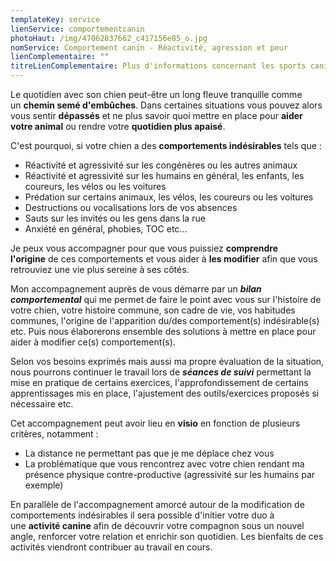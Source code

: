 ```yaml
---
templateKey: service
lienService: comportementcanin
photoHaut: /img/47062837662_c417156e85_o.jpg
nomService: Comportement canin - Réactivité, agression et peur
lienComplementaire: ""
titreLienComplementaire: Plus d'informations concernant les sports canins
---
```

Le quotidien avec son chien peut-être un long fleuve tranquille comme un **chemin semé d'embûches**. Dans certaines situations vous pouvez alors vous sentir **dépassés** et ne plus savoir quoi mettre en place pour **aider votre animal** ou rendre votre **quotidien plus apaisé**.

C'est pourquoi, si votre chien a des **comportements indésirables** tels que :

* Réactivité et agressivité sur les congénères ou les autres animaux
* Réactivité et agressivité sur les humains en général, les enfants, les coureurs, les vélos ou les voitures
* Prédation sur certains animaux, les vélos, les coureurs ou les voitures
* Destructions ou vocalisations lors de vos absences
* Sauts sur les invités ou les gens dans la rue
* Anxiété en général, phobies, TOC etc...

Je peux vous accompagner pour que vous puissiez **comprendre l'origine** de ces comportements et vous aider à **les modifier** afin que vous retrouviez une vie plus sereine à ses côtés.

Mon accompagnement auprès de vous démarre par un ***bilan comportemental*** qui me permet de faire le point avec vous sur l'histoire de votre chien, votre histoire commune, son cadre de vie, vos habitudes communes, l'origine de l'apparition du/des comportement(s) indésirable(s) etc. Puis nous élaborerons ensemble des solutions à mettre en place pour aider à modifier ce(s) comportement(s).

Selon vos besoins exprimés mais aussi ma propre évaluation de la situation, nous pourrons continuer le travail lors de ***séances de suivi*** permettant la mise en pratique de certains exercices, l'approfondissement de certains apprentissages mis en place, l'ajustement des outils/exercices proposés si nécessaire etc.

Cet accompagnement peut avoir lieu en **visio** en fonction de plusieurs critères, notamment :

* La distance ne permettant pas que je me déplace chez vous
* La problématique que vous rencontrez avec votre chien rendant ma présence physique contre-productive (agressivité sur les humains par exemple)

En parallèle de l'accompagnement amorcé autour de la modification de comportements indésirables il sera possible d'initier votre duo à une **activité canine** afin de découvrir votre compagnon sous un nouvel angle, renforcer votre relation et enrichir son quotidien. Les bienfaits de ces activités viendront contribuer au travail en cours.